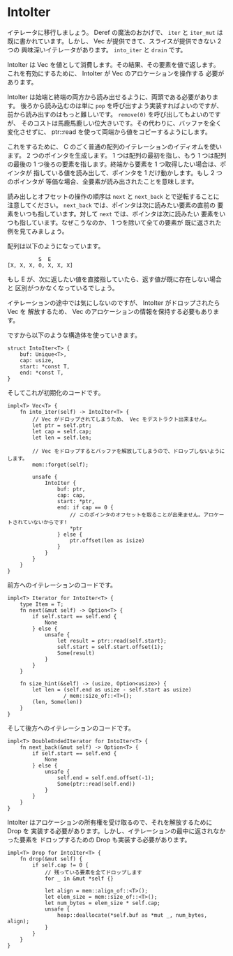 # IntoIter

<!--
Let's move on to writing iterators. `iter` and `iter_mut` have already been
written for us thanks to The Magic of Deref. However there's two interesting
iterators that Vec provides that slices can't: `into_iter` and `drain`.
-->

イテレータに移行しましょう。 Deref の魔法のおかげで、 `iter` と `iter_mut` は
既に書かれています。しかし、 Vec が提供できて、スライスが提供できない 2 つの
興味深いイテレータがあります。 `into_iter` と `drain` です。

<!--
IntoIter consumes the Vec by-value, and can consequently yield its elements
by-value. In order to enable this, IntoIter needs to take control of Vec's
allocation.
-->

IntoIter は Vec を値として消費します。その結果、その要素を値で返します。
これを有効にするために、 IntoIter が Vec のアロケーションを操作する
必要があります。

<!--
IntoIter needs to be DoubleEnded as well, to enable reading from both ends.
Reading from the back could just be implemented as calling `pop`, but reading
from the front is harder. We could call `remove(0)` but that would be insanely
expensive. Instead we're going to just use ptr::read to copy values out of
either end of the Vec without mutating the buffer at all.
-->

IntoIter は始端と終端の両方から読み出せるように、両頭である必要があります。
後ろから読み込むのは単に `pop` を呼び出すよう実装すればよいのですが、
前から読み出すのはもっと難しいです。 `remove(0)` を呼び出してもよいのですが、
そのコストは馬鹿馬鹿しい位大きいです。その代わりに、バッファを全く変化させずに、
ptr::read を使って両端から値をコピーするようにします。

<!--
To do this we're going to use a very common C idiom for array iteration. We'll
make two pointers; one that points to the start of the array, and one that
points to one-element past the end. When we want an element from one end, we'll
read out the value pointed to at that end and move the pointer over by one. When
the two pointers are equal, we know we're done.
-->

これをするために、 C のごく普通の配列のイテレーションのイディオムを使います。
2 つのポインタを生成します。 1 つは配列の最初を指し、もう 1 つは配列の最後の
1 つ後ろの要素を指します。終端から要素を 1 つ取得したい場合は、ポインタが
指している値を読み出して、ポインタを 1 だけ動かします。もし 2 つのポインタが
等価な場合、全要素が読み出されたことを意味します。

<!--
Note that the order of read and offset are reversed for `next` and `next_back`
For `next_back` the pointer is always after the element it wants to read next,
while for `next` the pointer is always at the element it wants to read next.
To see why this is, consider the case where every element but one has been
yielded.
-->

読み出しとオフセットの操作の順序は `next` と `next_back` とで逆転することに
注意してください。 `next_back` では、ポインタは次に読みたい要素の直前の
要素をいつも指しています。対して `next` では、ポインタは次に読みたい
要素をいつも指しています。なぜこうなのか、 1 つを除いて全ての要素が
既に返された例を見てみましょう。

<!--
The array looks like this:
-->

配列は以下のようになっています。

```text
          S  E
[X, X, X, O, X, X, X]
```

<!--
If E pointed directly at the element it wanted to yield next, it would be
indistinguishable from the case where there are no more elements to yield.
-->

もし E が、次に返したい値を直接指していたら、返す値が既に存在しない場合と
区別がつかなくなっているでしょう。

<!--
Although we don't actually care about it during iteration, we also need to hold
onto the Vec's allocation information in order to free it once IntoIter is
dropped.
-->

イテレーションの途中では気にしないのですが、 IntoIter がドロップされたら Vec を
解放するため、 Vec のアロケーションの情報を保持する必要もあります。

<!--
So we're going to use the following struct:
-->

ですから以下のような構造体を使っていきます。

```rust,ignore
struct IntoIter<T> {
    buf: Unique<T>,
    cap: usize,
    start: *const T,
    end: *const T,
}
```

<!--
And this is what we end up with for initialization:
-->

そしてこれが初期化のコードです。

```rust,ignore
impl<T> Vec<T> {
    fn into_iter(self) -> IntoIter<T> {
        // Vec がドロップされてしまうため、 Vec をデストラクト出来ません。
        let ptr = self.ptr;
        let cap = self.cap;
        let len = self.len;

        // Vec をドロップするとバッファを解放してしまうので、ドロップしないようにします。
        mem::forget(self);

        unsafe {
            IntoIter {
                buf: ptr,
                cap: cap,
                start: *ptr,
                end: if cap == 0 {
                    // このポインタのオフセットを取ることが出来ません。アロケートされていないからです!
                    *ptr
                } else {
                    ptr.offset(len as isize)
                }
            }
        }
    }
}
```

<!--
Here's iterating forward:
-->

前方へのイテレーションのコードです。

```rust,ignore
impl<T> Iterator for IntoIter<T> {
    type Item = T;
    fn next(&mut self) -> Option<T> {
        if self.start == self.end {
            None
        } else {
            unsafe {
                let result = ptr::read(self.start);
                self.start = self.start.offset(1);
                Some(result)
            }
        }
    }

    fn size_hint(&self) -> (usize, Option<usize>) {
        let len = (self.end as usize - self.start as usize)
                  / mem::size_of::<T>();
        (len, Some(len))
    }
}
```

<!--
And here's iterating backwards.
-->

そして後方へのイテレーションのコードです。

```rust,ignore
impl<T> DoubleEndedIterator for IntoIter<T> {
    fn next_back(&mut self) -> Option<T> {
        if self.start == self.end {
            None
        } else {
            unsafe {
                self.end = self.end.offset(-1);
                Some(ptr::read(self.end))
            }
        }
    }
}
```

<!--
Because IntoIter takes ownership of its allocation, it needs to implement Drop
to free it. However it also wants to implement Drop to drop any elements it
contains that weren't yielded.
-->

IntoIter はアロケーションの所有権を受け取るので、それを解放するために Drop を
実装する必要があります。しかし、イテレーションの最中に返されなかった要素を
ドロップするための Drop も実装する必要があります。


```rust,ignore
impl<T> Drop for IntoIter<T> {
    fn drop(&mut self) {
        if self.cap != 0 {
            // 残っている要素を全てドロップします
            for _ in &mut *self {}

            let align = mem::align_of::<T>();
            let elem_size = mem::size_of::<T>();
            let num_bytes = elem_size * self.cap;
            unsafe {
                heap::deallocate(*self.buf as *mut _, num_bytes, align);
            }
        }
    }
}
```

